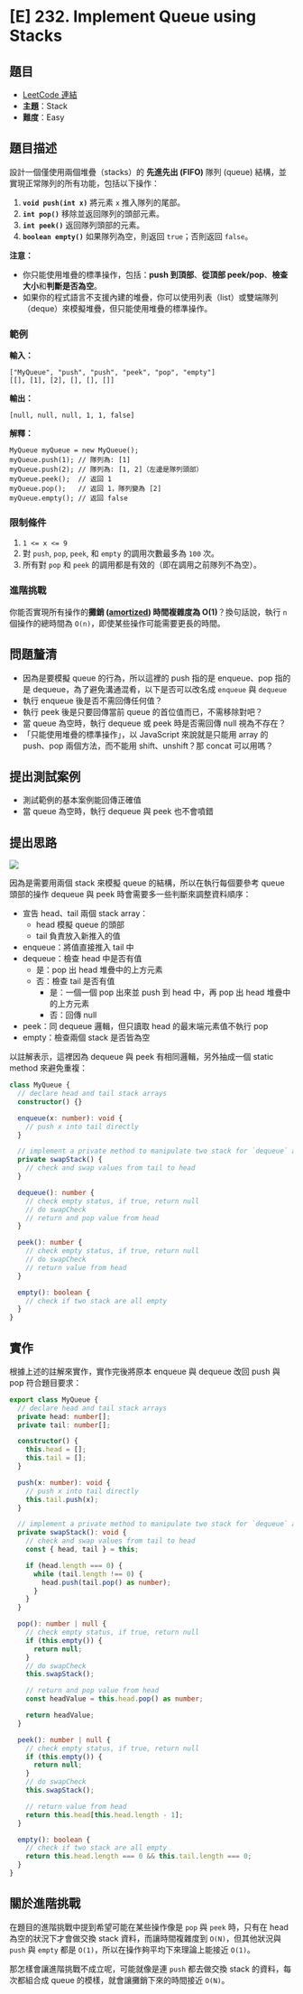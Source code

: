 # [E] 232. Implement Queue using Stacks

## 題目

- [LeetCode 連結](https://leetcode.com/problems/implement-queue-using-stacks/)
- **主題**：Stack
- **難度**：Easy

## 題目描述

設計一個僅使用兩個堆疊（stacks）的 **先進先出 (FIFO)** 隊列 (queue) 結構，並實現正常隊列的所有功能，包括以下操作：

1. **`void push(int x)`** 將元素 `x` 推入隊列的尾部。
2. **`int pop()`** 移除並返回隊列的頭部元素。
3. **`int peek()`** 返回隊列頭部的元素。
4. **`boolean empty()`** 如果隊列為空，則返回 `true`；否則返回 `false`。

**注意：**

- 你只能使用堆疊的標準操作，包括：**push 到頂部**、**從頂部 peek/pop**、**檢查大小**和**判斷是否為空**。
- 如果你的程式語言不支援內建的堆疊，你可以使用列表（list）或雙端隊列（deque）來模擬堆疊，但只能使用堆疊的標準操作。

### **範例**

**輸入：**

```
["MyQueue", "push", "push", "peek", "pop", "empty"]
[[], [1], [2], [], [], []]
```

**輸出：**

```
[null, null, null, 1, 1, false]
```

**解釋：**

```
MyQueue myQueue = new MyQueue();
myQueue.push(1); // 隊列為: [1]
myQueue.push(2); // 隊列為: [1, 2]（左邊是隊列頭部）
myQueue.peek();  // 返回 1
myQueue.pop();   // 返回 1，隊列變為 [2]
myQueue.empty(); // 返回 false
```

### **限制條件**

1. `1 <= x <= 9`
2. 對 `push`, `pop`, `peek`, 和 `empty` 的調用次數最多為 `100` 次。
3. 所有對 `pop` 和 `peek` 的調用都是有效的（即在調用之前隊列不為空）。

### **進階挑戰**

你能否實現所有操作的**攤銷 ([amortized](https://en.wikipedia.org/wiki/Amortized_analysis)) 時間複雜度為 O(1)**？換句話說，執行 `n` 個操作的總時間為 `O(n)`，即使某些操作可能需要更長的時間。

## 問題釐清

- 因為是要模擬 queue 的行為，所以這裡的 push 指的是 enqueue、pop 指的是 dequeue，為了避免溝通混肴，以下是否可以改名成 `enqueue` 與 `dequeue`
- 執行 enqueue 後是否不需回傳任何值？
- 執行 peek 後是只要回傳當前 queue 的首位值而已，不需移除對吧？
- 當 queue 為空時，執行 dequeue 或 peek 時是否需回傳 null 視為不存在？
- 「只能使用堆疊的標準操作」，以 JavaScript 來說就是只能用 array 的 push、pop 兩個方法，而不能用 shift、unshift？那 concat 可以用嗎？

## **提出測試案例**

- 測試範例的基本案例能回傳正確值
- 當 queue 為空時，執行 dequeue 與 peek 也不會噴錯

## 提出思路

![](./232-example.png)

因為是需要用兩個 stack 來模擬 queue 的結構，所以在執行每個要參考 queue 頭部的操作 dequeue 與 peek 時會需要多一些判斷來調整資料順序：

- 宣告 head、tail 兩個 stack array：
  - head 模擬 queue 的頭部
  - tail 負責放入新推入的值
- enqueue：將值直接推入 tail 中
- dequeue：檢查 head 中是否有值
  - 是：pop 出 head 堆疊中的上方元素
  - 否：檢查 tail 是否有值
    - 是：一個一個 pop 出來並 push 到 head 中，再 pop 出 head 堆疊中的上方元素
    - 否：回傳 null
- peek：同 dequeue 邏輯，但只讀取 head 的最末端元素值不執行 pop
- empty：檢查兩個 stack 是否皆為空

以註解表示，這裡因為 dequeue 與 peek 有相同邏輯，另外抽成一個 static method 來避免重複：

```ts
class MyQueue {
  // declare head and tail stack arrays
  constructor() {}

  enqueue(x: number): void {
    // push x into tail directly
  }

  // implement a private method to manipulate two stack for `dequeue` adn `peek`
  private swapStack() {
    // check and swap values from tail to head
  }

  dequeue(): number {
    // check empty status, if true, return null
    // do swapCheck
    // return and pop value from head
  }

  peek(): number {
    // check empty status, if true, return null
    // do swapCheck
    // return value from head
  }

  empty(): boolean {
    // check if two stack are all empty
  }
}
```

## 實作

根據上述的註解來實作，實作完後將原本 enqueue 與 dequeue 改回 push 與 pop 符合題目要求：

```ts
export class MyQueue {
  // declare head and tail stack arrays
  private head: number[];
  private tail: number[];

  constructor() {
    this.head = [];
    this.tail = [];
  }

  push(x: number): void {
    // push x into tail directly
    this.tail.push(x);
  }

  // implement a private method to manipulate two stack for `dequeue` adn `peek`
  private swapStack(): void {
    // check and swap values from tail to head
    const { head, tail } = this;

    if (head.length === 0) {
      while (tail.length !== 0) {
        head.push(tail.pop() as number);
      }
    }
  }

  pop(): number | null {
    // check empty status, if true, return null
    if (this.empty()) {
      return null;
    }
    // do swapCheck
    this.swapStack();

    // return and pop value from head
    const headValue = this.head.pop() as number;

    return headValue;
  }

  peek(): number | null {
    // check empty status, if true, return null
    if (this.empty()) {
      return null;
    }
    // do swapCheck
    this.swapStack();

    // return value from head
    return this.head[this.head.length - 1];
  }

  empty(): boolean {
    // check if two stack are all empty
    return this.head.length === 0 && this.tail.length === 0;
  }
}
```

## 關於進階挑戰

在題目的進階挑戰中提到希望可能在某些操作像是 `pop` 與 `peek` 時，只有在 head 為空的狀況下才會做交換 stack 資料，而讓時間複雜度到 `O(N)`，但其他狀況與 `push` 與 `empty` 都是 `O(1)`，所以在操作夠平均下來理論上能接近 `O(1)`。

那怎樣會讓進階挑戰不成立呢，可能就像是連 `push` 都去做交換 stack 的資料，每次都組合成 queue 的模樣，就會讓攤銷下來的時間接近 `O(N)`。
